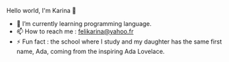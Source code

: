Hello world, I'm Karina 👋


- 🌱 I’m currently learning programming language.
- 📫 How to reach me : felikarina@yahoo.fr
- ⚡ Fun fact : the school where I study and my daughter has the same first name,
  Ada, coming from the inspiring Ada Lovelace.

